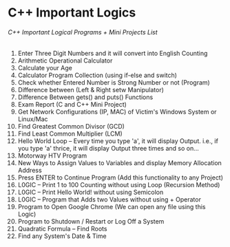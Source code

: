 # C++ Important Logics
###### C++ Important Logical Programs + Mini Projects List

1. Enter Three Digit Numbers and it will convert into English Counting
2. Arithmetic Operational Calculator
3. Calculate your Age
4. Calculator Program Collection (using if-else and switch)
5. Check whether Entered Number is Strong Number or not (Program)
6. Difference between (Left & Right setw Manipulator)
7. Difference Between gets() and puts() Functions
8. Exam Report (C and C++ Mini Project)
9. Get Network Configurations (IP, MAC) of Victim's Windows System or Linux/Mac
10. Find Greatest Common Divisor (GCD)
11. Find Least Common Multiplier (LCM)
12. Hello World Loop – Every time you type 'a', it will display Output. i.e., if you type 'a' thrice, it will display Output three times and so on...
13. Motorway HTV Program
14. New Ways to Assign Values to Variables and display Memory Allocation Address
15. Press ENTER to Continue Program (Add this functionality to any Project)
16. L0GIC – Print 1 to 100 Counting without using Loop (Recursion Method)
17. L0GIC – Print Hello World! without using Semicolon
18. L0GIC – Program that Adds two Values without using + Operator
19. Program to Open Google Chrome (We can open any file using this Logic)
20. Program to Shutdown / Restart or Log Off a System
21. Quadratic Formula – Find Roots
22. Find any System's Date & Time
